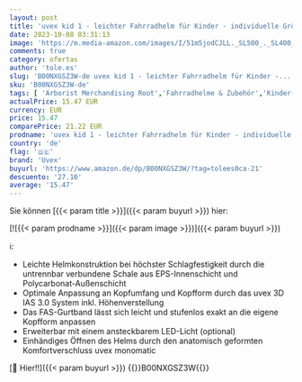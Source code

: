 ```yaml
---
layout: post
title: 'uvex kid 1 - leichter Fahrradhelm für Kinder - individuelle Größenanpassung - erweiterbar mit LED-Licht - safari - 47-52 cm'
date: 2023-10-08 03:31:13
image: 'https://m.media-amazon.com/images/I/51m5jodCJLL._SL500_._SL400_.jpg'
comments: true
category: ofertas
author: 'tole.es'
slug: 'B00NXGSZ3W-de uvex kid 1 - leichter Fahrradhelm für Kinder -...'
sku: 'B00NXGSZ3W-de'
tags: [ 'Arborist Merchandising Root','Fahrradhelme & Zubehör','Kinder- & Jugendhelme','Kindersport','Radsport','Self Service','Sonderangebote','Special Features Stores','Sport','Sport & Freizeit','Sport & Freizeit: Produkte mit Umwelt-Label','Sportausrüstung & -bekleidung','Sports-Promotions','ef3a019d-6628-41d5-b303-291126686917_0','ef3a019d-6628-41d5-b303-291126686917_3901','ef3a019d-6628-41d5-b303-291126686917_5601','ef3a019d-6628-41d5-b303-291126686917_7401','ef3a019d-6628-41d5-b303-291126686917_8001','ef3a019d-6628-41d5-b303-291126686917_9401','uvex','🇩🇪', ]
actualPrice: 15.47 EUR
currency: EUR
price: 15.47
comparePrice: 21.22 EUR
prodname: 'uvex kid 1 - leichter Fahrradhelm für Kinder - individuelle Größenanpassung - erweiterbar mit LED-Licht - safari - 47-52 cm'
country: 'de'
flag: '🇩🇪'
brand: 'Uvex'
buyurl: 'https://www.amazon.de/dp/B00NXGSZ3W/?tag=tolees0ca-21'
descuento: '27.10'
average: '15.47'
---
```


Sie können [{{< param title >}}]({{< param buyurl >}}) hier:

[![{{< param prodname >}}]({{< param image >}})]({{< param buyurl >}})

ℹ️:

- Leichte Helmkonstruktion bei höchster Schlagfestigkeit durch die untrennbar verbundene Schale aus EPS-Innenschicht und Polycarbonat-Außenschicht
- Optimale Anpassung an Kopfumfang und Kopfform durch das uvex 3D IAS 3.0 System inkl. Höhenverstellung
- Das FAS-Gurtband lässt sich leicht und stufenlos exakt an die eigene Kopfform anpassen
- Erweiterbar mit einem ansteckbarem LED-Licht (optional)
- Einhändiges Öffnen des Helms durch den anatomisch geformten Komfortverschluss uvex monomatic

[🛒 Hier!!]({{< param buyurl >}})
{{<world>}}B00NXGSZ3W{{</world>}}
